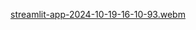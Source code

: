 [streamlit-app-2024-10-19-16-10-93.webm](https://github.com/user-attachments/assets/db4cdd70-e0dd-4020-b08b-55c7cf201be0)
